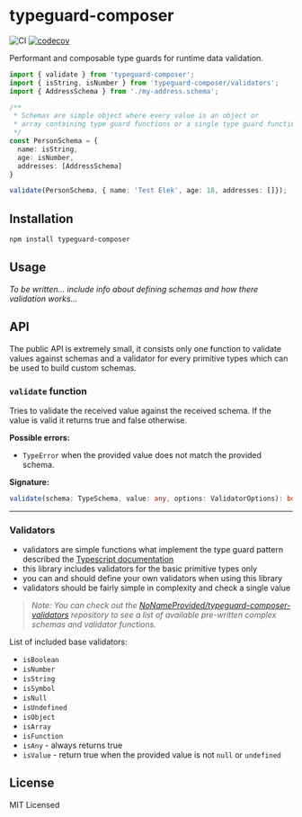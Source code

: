 # typeguard-composer 

![CI][github-actions-badge] [![codecov][codecov-badge]][codecov-page]

Performant and composable type guards for runtime data validation.

```ts
import { validate } from 'typeguard-composer';
import { isString, isNumber } from 'typeguard-composer/validators';
import { AddressSchema } from './my-address.schema';

/**
 * Schemas are simple object where every value is an object or
 * array containing type guard functions or a single type guard function.
 */
const PersonSchema = {
  name: isString,
  age: isNumber,
  addresses: [AddressSchema]
}

validate(PersonSchema, { name: 'Test Elek', age: 18, addresses: []});
```

## Installation

```bash
npm install typeguard-composer
```

## Usage

_To be written... include info about defining schemas and how there validation works..._

## API

The public API is extremely small, it consists only one function to validate values against schemas and a validator for every primitive types which can be used to build custom schemas.

### `validate` function

Tries to validate the received value against the received schema. If the value is valid it returns true and false otherwise.

**Possible errors:**

- `TypeError` when the provided value does not match the provided schema.

**Signature:**

```ts
validate(schema: TypeSchema, value: any, options: ValidatorOptions): boolean
```

---


### Validators

- validators are simple functions what implement the type guard pattern described the [Typescript documentation][ts-typeguards]
- this library includes validators for the basic primitive types only
- you can and should define your own validators when using this library
- validators should be fairly simple in complexity and check a single value

> _Note: You can check out the [NoNameProvided/typeguard-composer-validators][tcv-repo] repository to see a list of available pre-written complex schemas and validator functions._

List of included base validators: 

- `isBoolean`
- `isNumber`
- `isString`
- `isSymbol`
- `isNull`
- `isUndefined`
- `isObject`
- `isArray`
- `isFunction`
- `isAny` - always returns true
- `isValue` - return true when the provided value is not `null` or `undefined`

## License

MIT Licensed

[codecov-badge]: https://codecov.io/gh/NoNameProvided/typeguard-composer/branch/master/graph/badge.svg
[codecov-page]: https://codecov.io/gh/NoNameProvided/typeguard-composer
[github-actions-badge]: https://github.com/NoNameProvided/typeguard-composer/workflows/Continuous%20Integration/badge.svg?branch=master&event=push
[tcv-repo]: https://github.com/NoNameProvided/typeguard-composer-validators
[ts-typeguards]: https://www.typescriptlang.org/docs/handbook/advanced-types.html#type-guards-and-differentiating-types